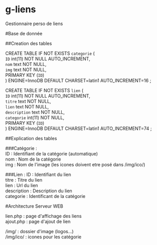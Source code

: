 # g-liens
Gestionnaire perso de liens

#Base de donnée

##Creation des tables

CREATE TABLE IF NOT EXISTS `categorie` (<br>
  `ID` int(11) NOT NULL AUTO_INCREMENT,<br>
  `nom` text NOT NULL,<br>
  `img` text NOT NULL,<br>
  PRIMARY KEY (`ID`)<br>
) ENGINE=InnoDB  DEFAULT CHARSET=latin1 AUTO_INCREMENT=16 ;<br>


CREATE TABLE IF NOT EXISTS `lien` (<br>
  `ID` int(11) NOT NULL AUTO_INCREMENT,<br>
  `titre` text NOT NULL,<br>
  `lien` text NOT NULL,<br>
  `description` text NOT NULL,<br>
  `categorie` int(11) NOT NULL,<br>
  PRIMARY KEY (`ID`)<br>
) ENGINE=InnoDB  DEFAULT CHARSET=latin1 AUTO_INCREMENT=74 ;<br>

##Explication des tables 

###Catégorie :<br>
ID : Identifiant de la catégorie (automatique)<br>
nom : Nom de la catégorie<br>
img : Nom de l'image (les icones doivent etre posé dans /img/ico/)<br>

###Lien :
ID : Identifiant du lien<br>
titre : Titre du lien<br>
lien : Url du lien<br>
description : Description du lien<br>
categorie : Identificant de la catégorie<br>

#Architecture Serveur WEB

lien.php : page d'affichage des liens<br>
ajout.php : page d'ajout de lien<br>

/img/ : dossier d'image (logos...)<br>
/img/ico/ : icones pour les catégorie<br>
